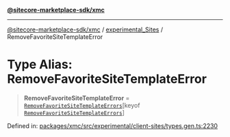 [**@sitecore-marketplace-sdk/xmc**](../../../../README.md)

***

[@sitecore-marketplace-sdk/xmc](../../../../README.md) / [experimental\_Sites](../README.md) / RemoveFavoriteSiteTemplateError

# Type Alias: RemoveFavoriteSiteTemplateError

> **RemoveFavoriteSiteTemplateError** = [`RemoveFavoriteSiteTemplateErrors`](RemoveFavoriteSiteTemplateErrors.md)\[keyof [`RemoveFavoriteSiteTemplateErrors`](RemoveFavoriteSiteTemplateErrors.md)\]

Defined in: [packages/xmc/src/experimental/client-sites/types.gen.ts:2230](https://github.com/Sitecore/marketplace-sdk/blob/main/packages/xmc/src/experimental/client-sites/types.gen.ts#L2230)
